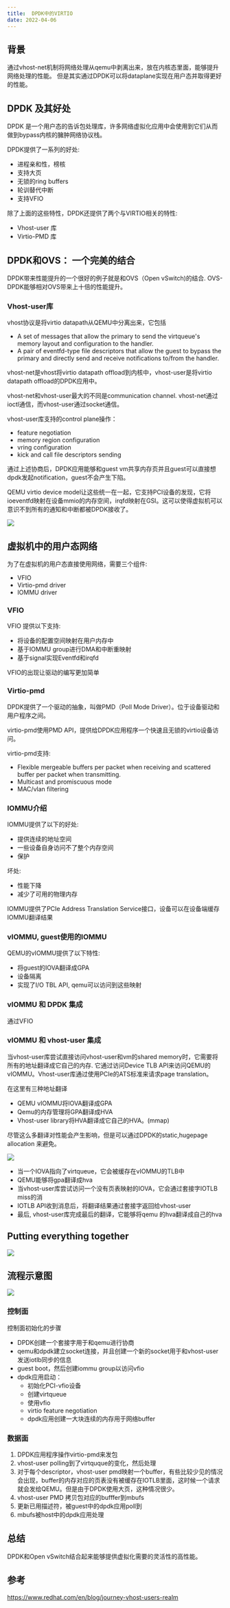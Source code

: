 ```yaml
---
title:  DPDK中的VIRTIO
date: 2022-04-06
---
```


## 背景

通过vhost-net机制将网络处理从qemu中剥离出来，放在内核态里面，能够提升网络处理的性能。
但是其实通过DPDK可以将dataplane实现在用户态并取得更好的性能。

## DPDK 及其好处

DPDK 是一个用户态的告诉包处理库，许多网络虚拟化应用中会使用到它们从而做到bypass内核的臃肿网络协议栈。

DPDK提供了一系列的好处: 

* 进程亲和性，榜核
* 支持大页
* 无锁的ring buffers
* 轮训替代中断
* 支持VFIO

除了上面的这些特性，DPDK还提供了两个与VIRTIO相关的特性:

* Vhost-user 库
* Virtio-PMD 库

## DPDK和OVS： 一个完美的结合

DPDK带来性能提升的一个很好的例子就是和OVS（Open vSwitch)的结合. OVS-DPDK能够相对OVS带来上十倍的性能提升。

### Vhost-user库

vhost协议是将virtio datapath从QEMU中分离出来，它包括

* A set of messages that allow the primary to send the virtqueue's memory layout and configuration to the handler.
* A pair of eventfd-type file descriptors that allow the guest to bypass the primary and directly send and receive notifications to/from the handler.

vhost-net是vhost将virtio datapath offload到内核中，vhost-user是将virtio datapath offload的DPDK应用中。

vhost-net和vhost-user最大的不同是communication channel. vhost-net通过ioctl通信，而vhost-user通过socket通信。

vhost-user库支持的control plane操作：

* feature negotiation
* memory region configuration
* vring configuration
* kick and call file descriptors sending

通过上述协商后，DPDK应用能够和guest vm共享内存页并且guest可以直接想dpdk发起notification，guest不会产生下陷。

QEMU virtio device model让这些统一在一起，它支持PCI设备的发现，它将ioeventfd映射在设备mmio的内存空间，irqfd映射在GSI。这可以使得虚拟机可以意识不到所有的通知和中断都被DPDK接收了。

![](./static/virtio-dpdk.png)

## 虚拟机中的用户态网络

为了在虚拟机的用户态直接使用网络，需要三个组件:

* VFIO
* Virtio-pmd driver
* IOMMU driver

### VFIO

VFIO 提供以下支持:

* 将设备的配置空间映射在用户内存中
* 基于IOMMU group进行DMA和中断重映射
* 基于signal实现Eventfd和irqfd

VFIO的出现让驱动的编写更加简单

### Virtio-pmd

DPDK提供了一个驱动的抽象，叫做PMD（Poll Mode Driver）。位于设备驱动和用户程序之间。

virtio-pmd使用PMD API，提供给DPDK应用程序一个快速且无锁的virtio设备访问。

virtio-pmd支持:

* Flexible mergeable buffers per packet when receiving and scattered buffer per packet when transmitting.
* Multicast and promiscuous mode
* MAC/vlan filtering

### IOMMU介绍

IOMMU提供了以下的好处:

* 提供连续的地址空间
* 一些设备自身访问不了整个内存空间
* 保护

坏处:

* 性能下降
* 减少了可用的物理内存

IOMMU提供了PCIe Address Translation Service接口，设备可以在设备端缓存IOMMU翻译结果

### vIOMMU, guest使用的IOMMU

QEMU的vIOMMU提供了以下特性:

* 将guest的IOVA翻译成GPA
* 设备隔离
* 实现了I/O TBL API, qemu可以访问到这些映射

### vIOMMU 和 DPDK 集成

通过VFIO

### vIOMMU 和 vhost-user 集成

当vhost-user库尝试直接访问vhost-user和vm的shared memory时，它需要将所有的地址翻译成它自己的内存. 它通过访问Device TLB API来访问QEMU的vIOMMU。Vhost-user库通过使用PCIe的ATS标准来请求page translation。

在这里有三种地址翻译

* QEMU vIOMMU将IOVA翻译成GPA
* Qemu的内存管理将GPA翻译成HVA
* Vhost-user library将HVA翻译成它自己的HVA。(mmap)

尽管这么多翻译对性能会产生影响，但是可以通过DPDK的static,hugepage allocation 来避免。

![](./static/vhost-user-iommu.png)

* 当一个IOVA指向了virtqueue，它会被缓存在vIOMMU的TLB中
* QEMU能够将gpa翻译成hva
* 当vhost-user库尝试访问一个没有页表映射的IOVA，它会通过套接字IOTLB miss的消
* IOTLB API收到消息后，将翻译结果通过套接字返回给vhost-user
* 最后, vhost-user库完成最后的翻译，它能够将qemu 的hva翻译成自己的hva

## Putting everything together

![](./static/putting_together_vhost_dpdk.jpeg)

## 流程示意图

![](./static/vhost_dpdk_example_flow.jpeg)

### 控制面

控制面初始化的步骤

* DPDK创建一个套接字用于和qemu进行协商
* qemu和dpdk建立socket连接，并且创建一个新的socket用于和vhost-user发送iotlb同步的信息
* guest boot，然后创建iommu group以访问vfio
* dpdk应用启动：
  * 初始化PCI-vfio设备
  * 创建virtqueue
  * 使用vfio
  * virtio feature negotiation
  * dpdk应用创建一大块连续的内存用于网络buffer

### 数据面

1. DPDK应用程序操作virtio-pmd来发包
2. vhost-user polling到了virtquque的变化，然后处理
3. 对于每个descriptor，vhost-user pmd映射一个buffer，有些比较少见的情况会出现，buffer的内存对应的页表没有被缓存在IOTLB里面，这时候一个请求就会发给QEMU。但是由于DPDK使用大页，这种情况很少。
4. vhost-user PMD 拷贝包对应的bufffer到mbufs
5. 更新已用描述符，被guest中的dpdk应用poll到
6. mbufs被host中的dpdk应用处理

## 总结

DPDK和Open vSwitch结合起来能够提供虚拟化需要的灵活性的高性能。

## 参考

https://www.redhat.com/en/blog/journey-vhost-users-realm

